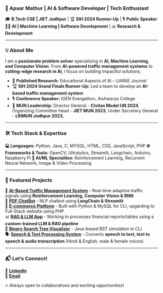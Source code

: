 ### **🚀 Apaar Mathur | AI & Software Developer | Tech Enthusiast**  

🎓 **B.Tech CSE | JIET Jodhpur** | 🏆 **SIH 2024 Runner-Up** | 🎙 **Public Speaker**  
👨‍💻 **AI | Machine Learning | Software Development** | 📊 **Research & Development**  

---  

### **💡 About Me**  
I am a **passionate problem solver** specializing in **AI, Machine Learning, and Computer Vision**. From **AI-powered traffic management systems** to **cutting-edge research in AI**, I focus on building impactful solutions.

- 🔬 **Published Research:** Educational Aspects of AI – *IJARIIE Journal*  
- 🏆 **SIH 2024 Grand Finale Runner-Up:** Led a team to develop an **AI-based traffic management system**  
- 🎙 **Conference Speaker:** IGEN Energathon, Aishwarya College  
- 🚀 **MUN Leadership:** Director General - **Civitas Model UN 2024**, Organizing Committee Head - **JIET MUN 2023**, Under Secretary General - **LRIMUN Jodhpur 2023**, 

---

### **🛠 Tech Stack & Expertise**  
**💻 Languages:** Python, Java, C, MYSQL, HTML, CSS, JavaScript, PHP
**⚙️ Frameworks & Tools:** OpenCV, Ultralytics, Streamlit, Langchain, Arduino, Raspberry Pi
**🧠 AI/ML Specialties:** Reinforcement Learning, Recurrent Neural Network, Image & Video Processing  

---

### **📌 Featured Projects**  
🚦 [**AI-Based Traffic Management System**](#) - Real-time adaptive traffic signals using **Reinforcement Learning, Computer Vision & RNN** <br>
🤖 [**PDF ChatBot**](#) - NLP chatbot using **LangChain & Streamlit** <br>
🛒 [**E-commerce Platform**](#) - Built with Python & MySQL for CLI, upgarding to Full-Stack website using PHP <br>
📊 [**RAG & LLM App**](#) - Working to processes financial reports/tables using a **custom-trained LLM & RAG pipeline** <br>
📄 [**Binary Search Tree Visualizer**](#) - Java-based BST simulation in CLI <br>
🗣️ [**Speech & Text Processing System**](#) - Converts **speech to text, text to speech & audio transcription** (Hindi & English, male & female voices) <br>

---

### **📬 Let’s Connect!**  
🔗 [**LinkedIn**](www.linkedin.com/in/apaarmat12) <br>
📧 [**Email**](mailto:ap1203m@gmail.com)

🔥 Always open to collaborations and exciting opportunities!  
